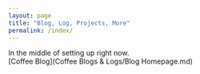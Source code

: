 ```yaml
---
layout: page
title: "Blog, Log, Projects, More"
permalink: /index/
---
```


In the middle of setting up right now.  
[Coffee Blog](Coffee Blogs & Logs/Blog Homepage.md)
